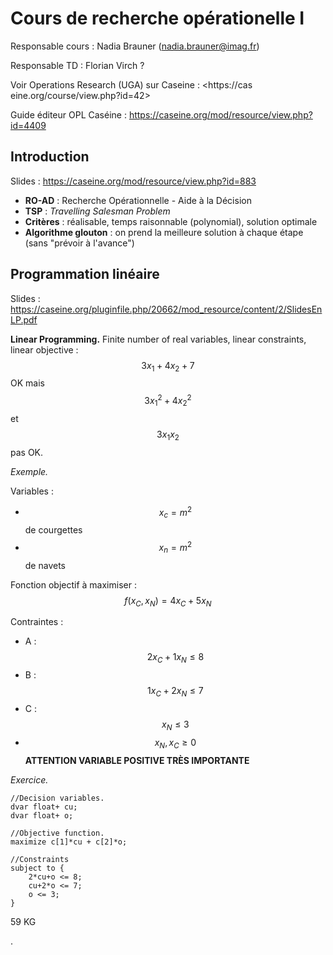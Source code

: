 # Cours de recherche opérationelle I

Responsable cours : Nadia Brauner (<nadia.brauner@imag.fr>)

Responsable TD : Florian Virch ?

Voir Operations Research (UGA) sur Caseine : <https://cas
eine.org/course/view.php?id=42>

Guide éditeur OPL Caséine : <https://caseine.org/mod/resource/view.php?id=4409>

## Introduction

Slides : https://caseine.org/mod/resource/view.php?id=883

- **RO-AD** : Recherche Opérationnelle - Aide à la Décision
- **TSP** : *Travelling Salesman Problem*
- **Critères** : réalisable, temps raisonnable (polynomial), solution optimale
- **Algorithme glouton** : on prend la meilleure solution à chaque étape (sans "prévoir à l'avance")

## Programmation linéaire

Slides : https://caseine.org/pluginfile.php/20662/mod_resource/content/2/SlidesEnLP.pdf

**Linear Programming.** Finite number of real variables, linear constraints, linear objective : $$3x_1 + 4x_2 + 7$$ OK mais $$3x_1^2 + 4x_2^2$$ et $$3x_1x_2$$ pas OK.

*Exemple.*

Variables :

- $$x_c = m^2$$ de courgettes
- $$x_n = m^2$$ de navets

Fonction objectif à maximiser : $$f(x_C, x_N) = 4x_C + 5x_N$$

Contraintes :

- A : $$2x_C + 1x_N \leq 8$$
- B : $$1x_C + 2x_N \leq 7$$
- C : $$x_N \leq 3$$
- $$x_N, x_C \ge 0$$ **ATTENTION VARIABLE POSITIVE TRÈS IMPORTANTE**

*Exercice.*

```opl
//Decision variables.
dvar float+ cu;
dvar float+ o;

//Objective function.
maximize c[1]*cu + c[2]*o;

//Constraints
subject to {
    2*cu+o <= 8;
    cu+2*o <= 7;
    o <= 3;
}
```


59 KG

.
